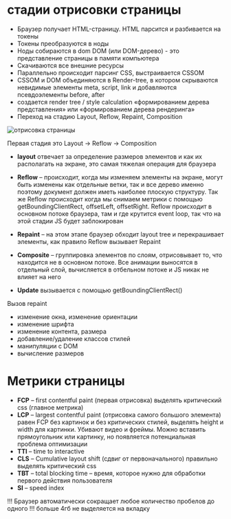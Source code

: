 # стадии отрисовки страницы

- Браузер получает HTML-страницу. HTML парсится и разбивается на токены
- Токены преобразуются в ноды
- Ноды собираются в dom DOM (или DOM-дерево) - это представление страницы в памяти компьютера
- Скачиваются все внешние ресурсы
- Параллельно происходит парсинг CSS, выстраивается CSSOM
- CSSOM и DOM объединяются в Render-tree, в котором скрываются невидимые элементы meta, script, link и добавляются псевдоэлементы before, after
- создается render tree / style calculation «формированием дерева представления» или «формированием дерева рендеринга»
- Переход на стадию Layout, Reflow, Repaint, Composition

![отрисовка страницы](../css/css-assets/page-parsing-stages.png)

Первая стадия это Layout -> Reflow -> Composition

- **layout** отвечает за определение размеров элементов и как их располагать на экране, это самая тяжелая операция для браузера

- **Reflow** – происходит, когда мы изменяем элементы на экране, могут быть изменены как отдельные ветки, так и все дерево именно поэтому документ должен иметь наиболее плоскую структуру. Так же Reflow происходит когда мы снимаем метрики с помощью getBoundingClientRect, offsetLeft, offsetRight. Reflow происходит в основном потоке браузера, там и где крутится event loop, так что на этой стадии JS будет заблокирован

- **Repaint** – на этом этапе браузер обходит layout tree и перекрашивает элементы, как правило Reflow вызывает Repaint

- **Composite** – группировка элементов по слоям, отрисовывает то, что находится не в основном потоке. Все анимации выносятся в отдельный слой, вычисляется в отбельном потоке и JS никак не влияет на него

- **Update** вызывается с помощью getBoundingClientRect()

Вызов repaint

- изменение окна, изменение ориентации
- изменение шрифта
- изменение контента, размера
- добавление/удаление классов стилей
- манипуляции с DOM
- вычисление размеров

# Метрики страницы

- **FCP** – first contentful paint (первая отрисовка) выделять критический css (главное метрика)
- **LCP** – largest contentful paint (отрисовка самого большого элемента) равен FCP без картинок и без критических стилей, выделять height и width для картинки. Убивают видео и фреймы. Можно вставить прямоугольник или картинку, но появляется потенциальная проблема оптимизации
- **TTI** – time to interactive
- **CLS** – Cumulative layout shift (сдвиг от первоначального) правильно выделять критический css
- **TBT** – total blocking time – время, которое нужно для обработки первого действия пользователя
- **SI** – speed index

!!! Браузер автоматически сокращает любое количество пробелов до одного
!!! больше 4гб не выделяется на вкладку
